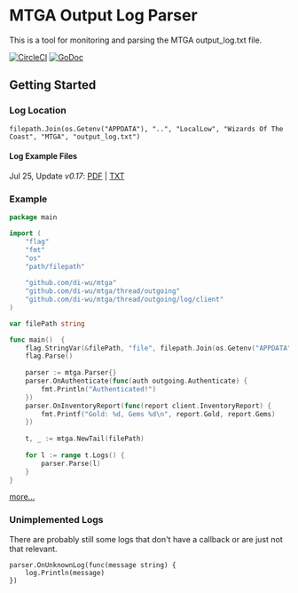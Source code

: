 # MTGA Output Log Parser
This is a tool for monitoring and parsing the MTGA output_log.txt file. 

[![CircleCI](https://circleci.com/gh/di-wu/mtga/tree/master.svg?style=svg)](https://circleci.com/gh/di-wu/mtga/tree/master)
[![GoDoc](https://godoc.org/github.com/di-wu/mtga?status.svg)](https://godoc.org/github.com/di-wu/mtga)
## Getting Started
### Log Location
```gotemplate
filepath.Join(os.Getenv("APPDATA"), "..", "LocalLow", "Wizards Of The Coast", "MTGA", "output_log.txt")
```

#### Log Example Files
Jul 25, Update *v0.17*: 
[PDF](http://magic.wizards.com/sites/mtg/files/output_log_arena.pdf) |
[TXT](testdata/output_log_0.17.txt)

### Example
```go
package main

import (
    "flag"
    "fmt"
    "os"
    "path/filepath"
	
    "github.com/di-wu/mtga"
    "github.com/di-wu/mtga/thread/outgoing"
    "github.com/di-wu/mtga/thread/outgoing/log/client"
)

var filePath string

func main()  {
    flag.StringVar(&filePath, "file", filepath.Join(os.Getenv("APPDATA"), "..", "LocalLow", "Wizards Of The Coast", "MTGA", "output_log.txt"), "Location to the MTGAs log file.")
    flag.Parse()
	
    parser := mtga.Parser{}
    parser.OnAuthenticate(func(auth outgoing.Authenticate) {
        fmt.Println("Authenticated!")
    })
    parser.OnInventoryReport(func(report client.InventoryReport) {
        fmt.Printf("Gold: %d, Gems %d\n", report.Gold, report.Gems)
    })
 
    t, _ := mtga.NewTail(filePath)
 
    for l := range t.Logs() {
        parser.Parse(l)
    }
}
```
[more...](/examples/EXAMPLES.md)

### Unimplemented Logs
There are probably still some logs that don't have a callback or are just not that relevant.
```gotemplate
parser.OnUnknownLog(func(message string) {
    log.Println(message)
})
```
